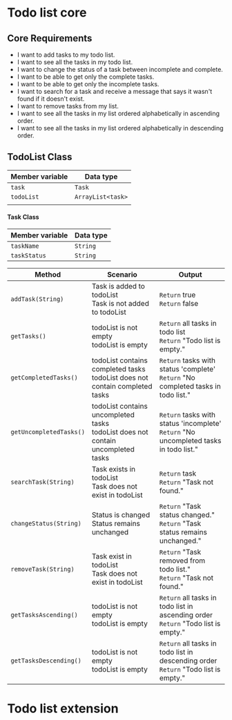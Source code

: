 # Todo list core

## Core Requirements

- I want to add tasks to my todo list.
- I want to see all the tasks in my todo list.
- I want to change the status of a task between incomplete and complete.
- I want to be able to get only the complete tasks.
- I want to be able to get only the incomplete tasks.
- I want to search for a task and receive a message that says it wasn't found if it doesn't exist.
- I want to remove tasks from my list.
- I want to see all the tasks in my list ordered alphabetically in ascending order.
- I want to see all the tasks in my list ordered alphabetically in descending order.


## TodoList Class



| Member variable | Data type         |
|-----------------|-------------------|
| `task`          | `Task`            |
| `todoList`      | `ArrayList<task>` |
|                 |                   |

#### Task Class
| Member variable | Data type |
|-----------------|-----------|
| `taskName`      | `String`  |
| `taskStatus`    | `String`  |




| Method                  | Scenario                                                                            | Output                                                                                    |
|-------------------------|-------------------------------------------------------------------------------------|-------------------------------------------------------------------------------------------|
| `addTask(String)`       | Task is added to todoList<br/>Task is not added to todoList                         | `Return` true<br/>`Return` false                                                          |
| `getTasks()`            | todoList is not empty<br/>todoList is empty                                         | `Return` all tasks in todo list<br/>`Return` "Todo list is empty."                        |
| `getCompletedTasks()`   | todoList contains completed tasks<br/>todoList does not contain completed tasks     | `Return` tasks with status 'complete'<br/>`Return` "No completed tasks in todo list."     |
| `getUncompletedTasks()` | todoList contains uncompleted tasks<br/>todoList does not contain uncompleted tasks | `Return` tasks with status 'incomplete'<br/>`Return` "No uncompleted tasks in todo list." |
| `searchTask(String)`    | Task exists in todoList<br/>Task does not exist in todoList                         | `Return` task<br/>`Return` "Task not found."                                              |
| `changeStatus(String)`  | Status is changed<br/>Status remains unchanged                                      | `Return` "Task status changed."<br/>`Return` "Task status remains unchanged."             |
| `removeTask(String)`    | Task exist in todoList<br/>Task does not exist in todoList                          | `Return` "Task removed from todo list."<br/>`Return` "Task not found."                    |
| `getTasksAscending()`   | todoList is not empty<br/>todoList is empty                                         | `Return` all tasks in todo list in ascending order<br/>`Return` "Todo list is empty."     |
| `getTasksDescending()`  | todoList is not empty<br/>todoList is empty                                         | `Return` all tasks in todo list in descending order<br/>`Return` "Todo list is empty."    |













# Todo list extension
